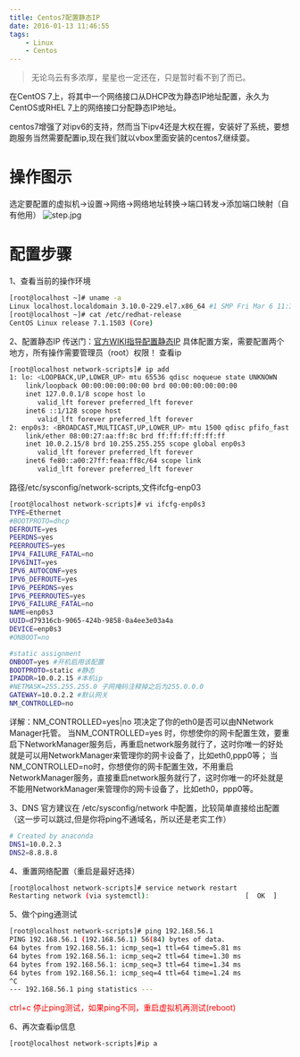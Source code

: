 ```yaml
---
title: Centos7配置静态IP
date: 2016-01-13 11:46:55
tags:
    - Linux
    - Centos
---
```


> 无论乌云有多浓厚，星星也一定还在，只是暂时看不到了而已。

在CentOS 7上，将其中一个网络接口从DHCP改为静态IP地址配置，永久为CentOS或RHEL 7上的网络接口分配静态IP地址。

<!-- more -->

centos7增强了对ipv6的支持，然而当下ipv4还是大权在握，安装好了系统，要想跑服务当然需要配置ip,现在我们就以vbox里面安装的centos7,继续耍。

# 操作图示

选定要配置的虚拟机->设置->网络->网络地址转换->端口转发->添加端口映射（自有他用）
![step.jpg](https://s2.ax1x.com/2020/02/03/1UkO6s.jpg)

# 配置步骤

1、查看当前的操作环境

``` bash
[root@localhost ~]# uname -a
Linux localhost.localdomain 3.10.0-229.el7.x86_64 #1 SMP Fri Mar 6 11:36:42 UTC 2015 x86_64 x86_64 x86_64 GNU/Linux
[root@localhost ~]# cat /etc/redhat-release 
CentOS Linux release 7.1.1503 (Core) 
```

2、配置静态IP
传送门：[官方WIKI指导配置静态IP](https://wiki.centos.org/FAQ/CentOS7#head-a21a9e454157700367c9b7e9ccb1ff9954bec881)
具体配置方案，需要配置两个地方，所有操作需要管理员（root）权限！
查看ip

``` bash
[root@localhost network-scripts]# ip add
1: lo: <LOOPBACK,UP,LOWER_UP> mtu 65536 qdisc noqueue state UNKNOWN 
    link/loopback 00:00:00:00:00:00 brd 00:00:00:00:00:00
    inet 127.0.0.1/8 scope host lo
       valid_lft forever preferred_lft forever
    inet6 ::1/128 scope host 
       valid_lft forever preferred_lft forever
2: enp0s3: <BROADCAST,MULTICAST,UP,LOWER_UP> mtu 1500 qdisc pfifo_fast state UP qlen 1000
    link/ether 08:00:27:aa:ff:8c brd ff:ff:ff:ff:ff:ff
    inet 10.0.2.15/8 brd 10.255.255.255 scope global enp0s3
       valid_lft forever preferred_lft forever
    inet6 fe80::a00:27ff:feaa:ff8c/64 scope link 
       valid_lft forever preferred_lft forever
```

路径/etc/sysconfig/network-scripts,文件ifcfg-enp03

``` bash
[root@localhost network-scripts]# vi ifcfg-enp0s3 
TYPE=Ethernet
#BOOTPROTO=dhcp
DEFROUTE=yes
PEERDNS=yes
PEERROUTES=yes
IPV4_FAILURE_FATAL=no
IPV6INIT=yes
IPV6_AUTOCONF=yes
IPV6_DEFROUTE=yes
IPV6_PEERDNS=yes
IPV6_PEERROUTES=yes
IPV6_FAILURE_FATAL=no
NAME=enp0s3
UUID=d79316cb-9065-424b-9858-0a4ee3e03a4a
DEVICE=enp0s3
#ONBOOT=no

#static assignment
ONBOOT=yes #开机启用该配置
BOOTPROTO=static #静态
IPADDR=10.0.2.15 #本机ip
#NETMASK=255.255.255.0 子网掩码注释掉之后为255.0.0.0
GATEWAY=10.0.2.2 #默认网关
NM_CONTROLLED=no
```

详解：NM_CONTROLLED=yes|no  项决定了你的eth0是否可以由NNetwork Manager托管。
当NM_CONTROLLED=yes 时，你想使你的网卡配置生效，要重启下NetworkManager服务后，再重启network服务就行了，这时你唯一的好处就是可以用NetworkManager来管理你的网卡设备了，比如eth0,ppp0等；
当NM_CONTROLLED=no时，你想使你的网卡配置生效，不用重启NetworkManager服务，直接重启network服务就行了，这时你唯一的坏处就是不能用NetworkManager来管理你的网卡设备了，比如eth0，ppp0等。

3、DNS 官方建议在 /etc/sysconfig/network 中配置，比较简单直接给出配置（这一步可以跳过,但是你将ping不通域名，所以还是老实工作）

``` bash
# Created by anaconda
DNS1=10.0.2.3
DNS2=8.8.8.8
```

4、重置网络配置（重启是最好选择）

``` bash
[root@localhost network-scripts]# service network restart
Restarting network (via systemctl):                        [  OK  ]
```

5、做个ping通测试

``` bash
[root@localhost network-scripts]# ping 192.168.56.1
PING 192.168.56.1 (192.168.56.1) 56(84) bytes of data.
64 bytes from 192.168.56.1: icmp_seq=1 ttl=64 time=5.81 ms
64 bytes from 192.168.56.1: icmp_seq=2 ttl=64 time=1.30 ms
64 bytes from 192.168.56.1: icmp_seq=3 ttl=64 time=1.34 ms
64 bytes from 192.168.56.1: icmp_seq=4 ttl=64 time=1.24 ms
^C
--- 192.168.56.1 ping statistics ---
```

<span style="color:red">ctrl+c 停止ping测试，如果ping不同，重启虚拟机再测试(reboot)</span>

6、再次查看ip信息

``` bash
[root@localhost network-scripts]#ip a
```
